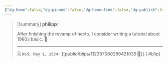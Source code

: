 ```yaml
---
{"dg-home":false,"dg-pinned":false,"dg-home-link":false,"dg-publish":true,"type":"blip","disabled rules":["yaml-title","yaml-title-alias","file-name-heading"],"title":"philipp on mastodon @ 2024-05-01","created-date":"2024-05-01T17:41:10","id":112367060289421040,"updated-date":"2025-05-02T08:50:44","dg-path":"blips/112367060289421039.md","permalink":"/blips/112367060289421039/","dgPassFrontmatter":true}
---
```


> [!summary] **philipp**:
>
> After finishing the revamp of hecto, I consider writing a tutorial about 1980s basic. 🫏
> - - -
>
> 🗓️ `Wed, May 1, 2024` · [[public/blips/112367060289421039\|🔗]]
{ #blip}

